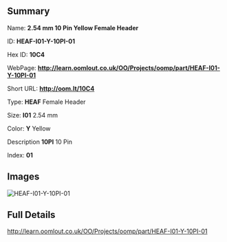 

## Summary
 
Name: __2.54 mm 10 Pin Yellow Female Header__

ID: __HEAF-I01-Y-10PI-01__

Hex ID: __10C4__

WebPage: __http://learn.oomlout.co.uk/OO/Projects/oomp/part/HEAF-I01-Y-10PI-01__

Short URL: __http://oom.lt/10C4__


Type: __HEAF__ Female Header 

Size: __I01__ 2.54 mm 

Color: __Y__ Yellow 

Description __10PI__ 10 Pin 

Index: __01__


## Images
![HEAF-I01-Y-10PI-01](http://oomlout.com/oomp-gen/parts/HEAF-I01-Y-10PI-01/HEAF-I01-Y-10PI-01_420.jpg)



## Full Details

 http://learn.oomlout.co.uk/OO/Projects/oomp/part/HEAF-I01-Y-10PI-01














